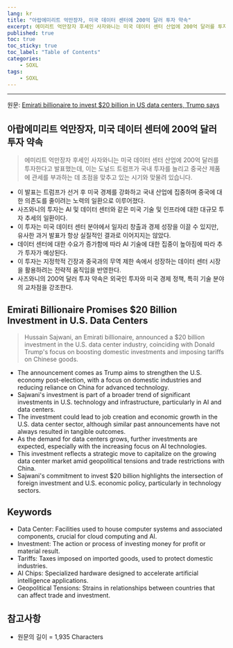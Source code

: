 ```yaml
---
lang: kr
title: "아랍에미리트 억만장자, 미국 데이터 센터에 200억 달러 투자 약속"
excerpt: 에미리트 억만장자 후세인 사자와니는 미국 데이터 센터 산업에 200억 달러를 투자한다고 발표했는데, 이는 도널드 트럼프가 국내 투자를 늘리고 중국산 제품에 관세를 부과하는 데 초점을 맞추고 있는 시기와 맞물려 있습니다.
published: true
toc: true
toc_sticky: true
toc_label: "Table of Contents"
categories:
    - SOXL
tags:
    - SOXL
---
```


---

  원문: [Emirati billionaire to invest $20 billion in US data centers, Trump says](https://www.investing.com/news/stock-market-news/trump-announces-20-billion-investment-in-us-data-centers-3800984)

## 아랍에미리트 억만장자, 미국 데이터 센터에 200억 달러 투자 약속

> 에미리트 억만장자 후세인 사자와니는 미국 데이터 센터 산업에 200억 달러를 투자한다고 발표했는데, 이는 도널드 트럼프가 국내 투자를 늘리고 중국산 제품에 관세를 부과하는 데 초점을 맞추고 있는 시기와 맞물려 있습니다.


- 이 발표는 트럼프가 선거 후 미국 경제를 강화하고 국내 산업에 집중하며 중국에 대한 의존도를 줄이려는 노력의 일환으로 이루어졌다.
- 사즈와니의 투자는 AI 및 데이터 센터와 같은 미국 기술 및 인프라에 대한 대규모 투자 추세의 일환이다.
- 이 투자는 미국 데이터 센터 분야에서 일자리 창출과 경제 성장을 이끌 수 있지만, 유사한 과거 발표가 항상 실질적인 결과로 이어지지는 않았다.
- 데이터 센터에 대한 수요가 증가함에 따라 AI 기술에 대한 집중이 높아짐에 따라 추가 투자가 예상된다.
- 이 투자는 지정학적 긴장과 중국과의 무역 제한 속에서 성장하는 데이터 센터 시장을 활용하려는 전략적 움직임을 반영한다.
- 사즈와니의 200억 달러 투자 약속은 외국인 투자와 미국 경제 정책, 특히 기술 분야의 교차점을 강조한다.

## Emirati Billionaire Promises $20 Billion Investment in U.S. Data Centers

> Hussain Sajwani, an Emirati billionaire, announced a $20 billion investment in the U.S. data center industry, coinciding with Donald Trump's focus on boosting domestic investments and imposing tariffs on Chinese goods.


- The announcement comes as Trump aims to strengthen the U.S. economy post-election, with a focus on domestic industries and reducing reliance on China for advanced technology.
- Sajwani's investment is part of a broader trend of significant investments in U.S. technology and infrastructure, particularly in AI and data centers.
- The investment could lead to job creation and economic growth in the U.S. data center sector, although similar past announcements have not always resulted in tangible outcomes.
- As the demand for data centers grows, further investments are expected, especially with the increasing focus on AI technologies.
- This investment reflects a strategic move to capitalize on the growing data center market amid geopolitical tensions and trade restrictions with China.
- Sajwani's commitment to invest $20 billion highlights the intersection of foreign investment and U.S. economic policy, particularly in technology sectors.

## Keywords

- Data Center: Facilities used to house computer systems and associated components, crucial for cloud computing and AI.
- Investment: The action or process of investing money for profit or material result.
- Tariffs: Taxes imposed on imported goods, used to protect domestic industries.
- AI Chips: Specialized hardware designed to accelerate artificial intelligence applications.
- Geopolitical Tensions: Strains in relationships between countries that can affect trade and investment.

## 참고사항

- 원문의 길이 = 1,935 Characters


